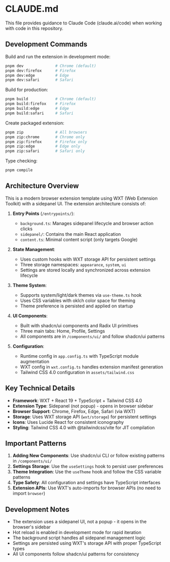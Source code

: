 # CLAUDE.md

This file provides guidance to Claude Code (claude.ai/code) when working with code in this repository.

## Development Commands

Build and run the extension in development mode:
```bash
pnpm dev              # Chrome (default)
pnpm dev:firefox      # Firefox
pnpm dev:edge         # Edge
pnpm dev:safari       # Safari
```

Build for production:
```bash
pnpm build            # Chrome (default)
pnpm build:firefox    # Firefox
pnpm build:edge       # Edge
pnpm build:safari     # Safari
```

Create packaged extension:
```bash
pnpm zip              # All browsers
pnpm zip:chrome       # Chrome only
pnpm zip:firefox      # Firefox only
pnpm zip:edge         # Edge only
pnpm zip:safari       # Safari only
```

Type checking:
```bash
pnpm compile
```

## Architecture Overview

This is a modern browser extension template using WXT (Web Extension Toolkit) with a sidepanel UI. The extension architecture consists of:

1. **Entry Points** (`/entrypoints/`):
   - `background.ts`: Manages sidepanel lifecycle and browser action clicks
   - `sidepanel/`: Contains the main React application
   - `content.ts`: Minimal content script (only targets Google)

2. **State Management**:
   - Uses custom hooks with WXT storage API for persistent settings
   - Three storage namespaces: `appearance`, `system`, `ui`
   - Settings are stored locally and synchronized across extension lifecycle

3. **Theme System**:
   - Supports system/light/dark themes via `use-theme.ts` hook
   - Uses CSS variables with oklch color space for theming
   - Theme preference is persisted and applied on startup

4. **UI Components**:
   - Built with shadcn/ui components and Radix UI primitives
   - Three main tabs: Home, Profile, Settings
   - All components are in `/components/ui/` and follow shadcn/ui patterns

5. **Configuration**:
   - Runtime config in `app.config.ts` with TypeScript module augmentation
   - WXT config in `wxt.config.ts` handles extension manifest generation
   - Tailwind CSS 4.0 configuration in `assets/tailwind.css`

## Key Technical Details

- **Framework**: WXT + React 19 + TypeScript + Tailwind CSS 4.0
- **Extension Type**: Sidepanel (not popup) - opens in browser sidebar
- **Browser Support**: Chrome, Firefox, Edge, Safari (via WXT)
- **Storage**: Uses WXT storage API (`wxt/storage`) for persistent settings
- **Icons**: Uses Lucide React for consistent iconography
- **Styling**: Tailwind CSS 4.0 with @tailwindcss/vite for JIT compilation

## Important Patterns

1. **Adding New Components**: Use shadcn/ui CLI or follow existing patterns in `/components/ui/`
2. **Settings Storage**: Use the `useSettings` hook to persist user preferences
3. **Theme Integration**: Use the `useTheme` hook and follow the CSS variable patterns
4. **Type Safety**: All configuration and settings have TypeScript interfaces
5. **Extension APIs**: Use WXT's auto-imports for browser APIs (no need to import `browser`)

## Development Notes

- The extension uses a sidepanel UI, not a popup - it opens in the browser's sidebar
- Hot reload is enabled in development mode for rapid iteration
- The background script handles all sidepanel management logic
- Settings are persisted using WXT's storage API with proper TypeScript types
- All UI components follow shadcn/ui patterns for consistency